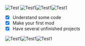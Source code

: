 ![Test](https://i.imgur.com/TqpusAe.png)
![Test1](https://i.imgur.com/OgzDn8p.gif)![Test1](https://i.imgur.com/OgzDn8p.gif)![Test1](https://i.imgur.com/OgzDn8p.gif)
- [x] Understand some code
- [x] Make your first mod
- [x] Have several unfinished projects

![Test1](https://i.imgur.com/OgzDn8p.gif)![Test1](https://i.imgur.com/OgzDn8p.gif)![Test1](https://i.imgur.com/OgzDn8p.gif)
